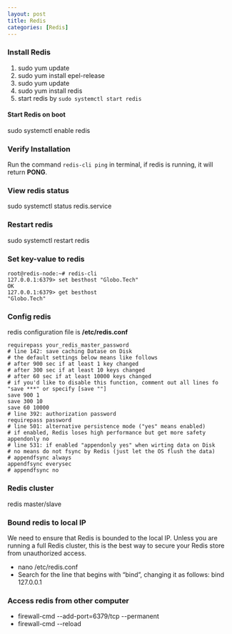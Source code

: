 ```yaml
---
layout: post
title: Redis
categories: [Redis]
---
```


### Install Redis

  1. sudo yum update
  2. sudo yum install epel-release
  3. sudo yum update
  4. sudo yum install redis
  5. start redis by `sudo systemctl start redis`
  
#### Start Redis on boot

  sudo systemctl enable redis
  
### Verify Installation

  Run the command `redis-cli ping` in terminal, if redis is running, it will return **PONG**.
  
### View redis status

  sudo systemctl status redis.service
  
### Restart redis

  sudo systemctl restart redis
  
### Set key-value to redis

  ```
  root@redis-node:~# redis-cli
  127.0.0.1:6379> set besthost "Globo.Tech"
  OK
  127.0.0.1:6379> get besthost
  "Globo.Tech"
  ```
  
### Config redis

  redis configuration file is **/etc/redis.conf**
  ```
  requirepass your_redis_master_password
  # line 142: save caching Datase on Disk
  # the default settings below means like follows
  # after 900 sec if at least 1 key changed
  # after 300 sec if at least 10 keys changed
  # after 60 sec if at least 10000 keys changed
  # if you'd like to disable this function, comment out all lines fo "save ***" or specify [save ""]
  save 900 1
  save 300 10
  save 60 10000
  # line 392: authorization password
  requirepass password
  # line 501: alternative persistence mode ("yes" means enabled)
  # if enabled, Redis loses high performance but get more safety
  appendonly no
  # line 531: if enabled "appendonly yes" when wirting data on Disk
  # no means do not fsync by Redis (just let the OS flush the data)
  # appendfsync always
  appendfsync everysec
  # appendfsync no
  ```
  
### Redis cluster

  redis master/slave
  
### Bound redis to local IP

  We need to ensure that Redis is bounded to the local IP. Unless you are running a full Redis cluster, this is the best way 
  to secure your Redis store from unauthorized access.

  - nano /etc/redis.conf
  - Search for the line that begins with “bind”, changing it as follows: bind 127.0.0.1
  
### Access redis from other computer

  - firewall-cmd --add-port=6379/tcp --permanent
  - firewall-cmd --reload
